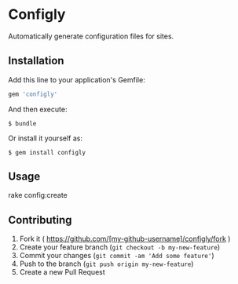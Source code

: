 # Configly

Automatically generate configuration files for sites.

## Installation

Add this line to your application's Gemfile:

```ruby
gem 'configly'
```

And then execute:

    $ bundle

Or install it yourself as:

    $ gem install configly

## Usage

rake config:create

## Contributing

1. Fork it ( https://github.com/[my-github-username]/configly/fork )
2. Create your feature branch (`git checkout -b my-new-feature`)
3. Commit your changes (`git commit -am 'Add some feature'`)
4. Push to the branch (`git push origin my-new-feature`)
5. Create a new Pull Request


